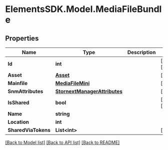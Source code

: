 # ElementsSDK.Model.MediaFileBundle

## Properties

Name | Type | Description | Notes
------------ | ------------- | ------------- | -------------
**Id** | **int** |  | [optional] [readonly] 
**Asset** | [**Asset**](Asset.md) |  | [optional] 
**Mainfile** | [**MediaFileMini**](MediaFileMini.md) |  | [optional] 
**SnmAttributes** | [**StornextManagerAttributes**](StornextManagerAttributes.md) |  | [optional] 
**IsShared** | **bool** |  | [optional] [readonly] 
**Name** | **string** |  | 
**Location** | **int** |  | 
**SharedViaTokens** | **List&lt;int&gt;** |  | [optional] 

[[Back to Model list]](../#documentation-for-models) [[Back to API list]](../#documentation-for-api-endpoints) [[Back to README]](../)


